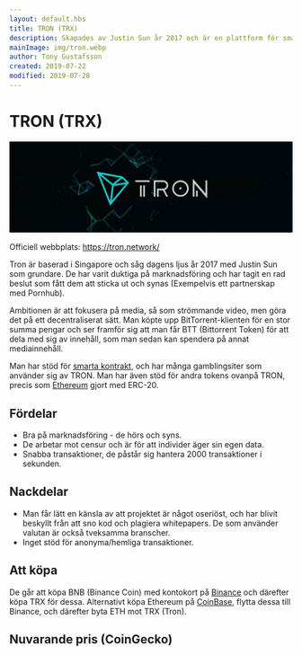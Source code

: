 ```yaml
---
layout: default.hbs
title: TRON (TRX)
description: Skapades av Justin Sun år 2017 och är en plattform för smarta kontrakt som fokuserar på media och att bekämpa censur.
mainImage: img/tron.webp
author: Tony Gustafsson
created: 2019-07-22
modified: 2019-07-28
---
```


# TRON (TRX)

![Tron](../img/tron.webp 'Tron')

Officiell webbplats: https://tron.network/

Tron är baserad i Singapore och såg dagens ljus år 2017 med Justin Sun som grundare. De har varit duktiga på marknadsföring och har tagit en rad beslut som fått dem att sticka ut och synas (Exempelvis ett partnerskap med Pornhub).

Ambitionen är att fokusera på media, så som strömmande video, men göra det på ett decentraliserat sätt. Man köpte upp BitTorrent-klienten för en stor summa pengar och ser framför sig att man får BTT (Bittorrent Token) för att dela med sig av innehåll, som man sedan kan spendera på annat mediainnehåll.

Man har stöd för [smarta kontrakt](/tekniker/smarta-kontrakt.html), och har många gamblingsiter som använder sig av TRON. Man har även stöd för andra tokens ovanpå TRON, precis som [Ethereum](/kryptovalutor/ethereum.html) gjort med ERC-20.

## Fördelar

-   Bra på marknadsföring - de hörs och syns.
-   De arbetar mot censur och är för att individer äger sin egen data.
-   Snabba transaktioner, de påstår sig hantera 2000 transaktioner i sekunden.

## Nackdelar

-   Man får lätt en känsla av att projektet är något oseriöst, och har blivit beskyllt från att sno kod och plagiera whitepapers. De som använder valutan är också tveksamma branscher.
-   Inget stöd för anonyma/hemliga transaktioner.

## Att köpa

De går att köpa BNB (Binance Coin) med kontokort på [Binance](https://www.binance.com) och därefter köpa TRX för dessa. Alternativt köpa Ethereum på [CoinBase](https://www.coinbase.com/), flytta dessa till Binance, och därefter byta ETH mot TRX (Tron).

## Nuvarande pris (CoinGecko)

<script src="https://widgets.coingecko.com/coingecko-coin-ticker-widget.js"></script>

<coingecko-coin-ticker-widget currency="sek" coin-id="tron" locale="en"></coingecko-coin-ticker-widget>
